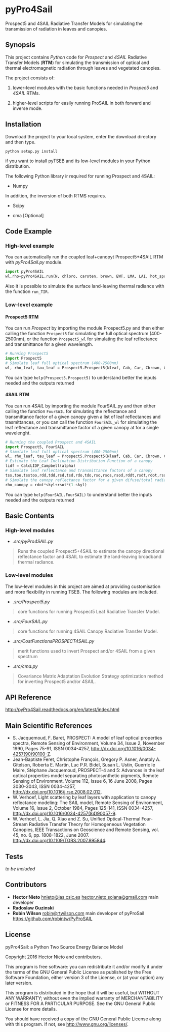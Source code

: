 # pyPro4Sail
Prospect5 and 4SAIL Radiative Transfer Models for simulating the transmission of radiation in leaves and canopies.

## Synopsis

This project contains *Python* code for *Prospect* and *4SAIL* Radiative Transfer Models (**RTM**)
for simulating the transmission of optical and thermal electromagnetic radiation through 
leaves and vegetated canopies.

The project consists of: 

1. lower-level modules with the basic functions needed in *Prospec5* and *4SAIL* RTMs.

2. higher-level scripts for easily running ProSAIL in both forward and inverse mode.

## Installation

Download the project to your local system, enter the download directory and then type.

`python setup.py install` 

if you want to install pyTSEB and its low-level modules in your Python distribution. 

The following Python library ir required for running Prospect and 4SAIL:

- Numpy

In addition, the inversion of both RTMS requires.

- Scipy

- cma [Optional]


## Code Example
### High-level example
You can automatically run the coupled leaf+canopyt Prospect5+4SAIL RTM with *pyPro4Sail.py* module.

```python
import pyPro4SAIL
wl,rho=pyPro4SAIL.run(N, chloro, caroten, brown, EWT, LMA, LAI, hot_spot, solar_zenith, solar_azimuth, view_zenith, view_azimuth, LIDF, skyl=0.2, soilType=pyPro4SAIL.DEFAULT_SOIL)
```

Also it is possible to simulate the surface land-leaving thermal radiance with the function `run_TIR`.

### Low-level example
#### Prospect5 RTM
You can run *Prospect* by importing the module Prospect5.py and then either calling the function `Prospect5` 
for simulating the full optical spectrum (400-2500nm), or the function `Prospect5_wl` for simulating
the leaf reflectance and transmittance for a given wavelength.

```python
# Running Prospect5
import Prospect5
# Simulate leaf full optical spectrum (400-2500nm) 
wl, rho_leaf, tau_leaf = Prospect5.Prospect5(Nleaf, Cab, Car, Cbrown, Cw, Cm)

```

You can type
`help(Prospect5.Prospect5)`
to understand better the inputs needed and the outputs returned

#### 4SAIL RTM
You can run *4SAIL* by importing the module FourSAIL.py and then either calling the function `FourSAIL` 
for simulating the reflectance and transmittance factor of a given canopy given a list of leaf reflectances 
and trasmittances, or you can call the function `FourSAIL_wl` for simulating the leaf reflectance and transmittance 
factor of a given canopy at for a single wavelenght.

```python
# Running the coupled Prospect and 4SAIL
import Prospect5, FourSAIL
# Simulate leaf full optical spectrum (400-2500nm) 
wl, rho_leaf, tau_leaf = Prospect5.Prospect5(Nleaf, Cab, Car, Cbrown, Cw, Cm)
# Estimate the Leaf Inclination Distribution Function of a canopy
lidf = CalcLIDF_Campbell(alpha)
# Simulate leaf reflectance and transmittance factors of a canopy 
tss,too,tsstoo,rdd,tdd,rsd,tsd,rdo,tdo,rso,rsos,rsod,rddt,rsdt,rdot,rsodt,rsost,rsot,gammasdf,gammasdb,gammasowl = FourSAIL.FourSAIL(lai,hotspot,lidf,SZA,VZA,PSI,rho_leaf,tau_leaf,rho_soil)
# Simulate the canopy reflectance factor for a given difuse/total radiation condition (skyl)
rho_canopy = rdot*skyl+rsot*(1-skyl)
``` 

You can type
`help(FourSAIL.FourSAIL)`
to understand better the inputs needed and the outputs returned
   
## Basic Contents
### High-level modules
- *.src/pyPro4SAIL.py*
> Runs the coupled Prospect5+4SAIL to estimate the canopy directional reflectance factor and 4SAIL to estimate the land-leaving broadband thermal radiance.

### Low-level modules
The low-level modules in this project are aimed at providing customisation and more flexibility in running TSEB. 
The following modules are included.

- *.src/Prospect5.py*
> core functions for running Prospect5 Leaf Radiative Transfer Model. 

- *.src/FourSAIL.py*
> core functions for running 4SAIL Canopy Radiative Transfer Model.

- *.src/CostFunctionsPROSPECT4SAIL.py*
> merit functions used to invert Prospect and/or 4SAIL from a given spectrum

- *.src/cma.py*
> Covariance Matrix Adaptation Evolution Strategy optimization method for inverting Prospect5 and/or 4SAIL.


## API Reference
http://pyPro4Sail.readthedocs.org/en/latest/index.html

## Main Scientific References
- S. Jacquemoud, F. Baret, PROSPECT: A model of leaf optical properties spectra, Remote Sensing of Environment, Volume 34, Issue 2, November 1990, Pages 75-91, ISSN 0034-4257, http://dx.doi.org/10.1016/0034-4257(90)90100-Z.
- Jean-Baptiste Feret, Christophe François, Gregory P. Asner, Anatoly A. Gitelson, Roberta E. Martin, Luc P.R. Bidel, Susan L. Ustin, Guerric le Maire, Stéphane Jacquemoud, PROSPECT-4 and 5: Advances in the leaf optical properties model separating photosynthetic pigments, Remote Sensing of Environment, Volume 112, Issue 6, 16 June 2008, Pages 3030-3043, ISSN 0034-4257, http://dx.doi.org/10.1016/j.rse.2008.02.012.
- W. Verhoef, Light scattering by leaf layers with application to canopy reflectance modeling: The SAIL model, Remote Sensing of Environment, Volume 16, Issue 2, October 1984, Pages 125-141, ISSN 0034-4257, http://dx.doi.org/10.1016/0034-4257(84)90057-9.
- W. Verhoef, L. Jia, Q. Xiao and Z. Su, Unified Optical-Thermal Four-Stream Radiative Transfer Theory for Homogeneous Vegetation Canopies, IEEE Transactions on Geoscience and Remote Sensing, vol. 45, no. 6, pp. 1808-1822, June 2007. http://dx.doi.org/10.1109/TGRS.2007.895844.

## Tests
*to be included*

## Contributors
- **Hector Nieto** <hnieto@ias.csic.es> <hector.nieto.solana@gmail.com> main developer
- **Radoslaw Guzinski** 
- **Robin Wilson** <robin@rtwilson.com> main developer of pyProSail <https://github.com/robintw/PyProSAIL>

## License
pyPro4Sail: a Python Two Source Energy Balance Model

Copyright 2016 Hector Nieto and contributors.
    
This program is free software: you can redistribute it and/or modify
it under the terms of the GNU General Public License as published by
the Free Software Foundation, either version 3 of the License, or
(at your option) any later version.

This program is distributed in the hope that it will be useful,
but WITHOUT ANY WARRANTY; without even the implied warranty of
MERCHANTABILITY or FITNESS FOR A PARTICULAR PURPOSE.  See the
GNU General Public License for more details.

You should have received a copy of the GNU General Public License
along with this program.  If not, see <http://www.gnu.org/licenses/>.
